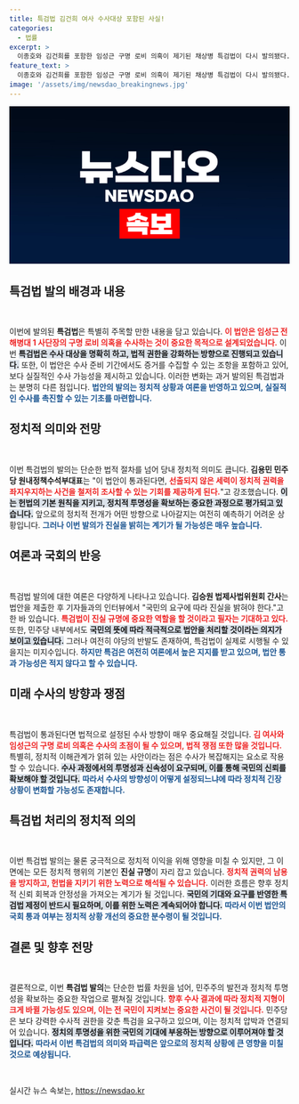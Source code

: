 ```yaml
---
title: 특검법 김건희 여사 수사대상 포함된 사실!
categories:
  - 법률
excerpt: >
  이종호와 김건희를 포함한 임성근 구명 로비 의혹이 제기된 채상병 특검법이 다시 발의됐다. 민주당은 수사 대상을 확대하고, 특검 권한 강화를 도모하며 국민의 진실 규명을 촉구하고 있다. 국정농단 의혹의 진실은 과연 밝혀질까?
feature_text: >
  이종호와 김건희를 포함한 임성근 구명 로비 의혹이 제기된 채상병 특검법이 다시 발의됐다. 민주당은 수사 대상을 확대하고, 특검 권한 강화를 도모하며 국민의 진실 규명을 촉구하고 있다. 국정농단 의혹의 진실은 과연 밝혀질까?
image: '/assets/img/newsdao_breakingnews.jpg'
---
```


<p><img src="/assets/img/newsdao_breakingnews.jpg" alt="cryptoinkorea 속보" /></p>

<h2 data-ke-size="size26">특검법 발의 배경과 내용</h2>

<p data-ke-size="size16">&nbsp;</p>

<p>이번에 발의된 <b>특검법</b>은 특별히 주목할 만한 내용을 담고 있습니다. <b><span style="color: #ee2323;">이 법안은 임성근 전 해병대 1 사단장의 구명 로비 의혹을 수사하는 것이 중요한 목적으로 설계되었습니다.</span></b> 이번 <b><span style="background-color: #21538527;">특검법은 수사 대상을 명확히 하고, 법적 권한을 강화하는 방향으로 진행되고 있습니다.</span></b> 또한, 이 법안은 수사 준비 기간에서도 증거를 수집할 수 있는 조항을 포함하고 있어, 보다 실질적인 수사 가능성을 제시하고 있습니다. 이러한 변화는 과거 발의된 특검법과는 분명히 다른 점입니다. <b><span style="color: #1a5490;">법안의 발의는 정치적 상황과 여론을 반영하고 있으며, 실질적인 수사를 촉진할 수 있는 기초를 마련합니다.</span></b> </p>

<h2 data-ke-size="size26">정치적 의미와 전망</h2>

<p data-ke-size="size16">&nbsp;</p>

<p>이번 특검법의 발의는 단순한 법적 절차를 넘어 당내 정치적 의미도 큽니다. <b>김용민 민주당 원내정책수석부대표</b>는 "이 법안이 통과된다면, <b><span style="color: #ee2323;">선출되지 않은 세력이 정치적 권력을 좌지우지하는 사건을 철저히 조사할 수 있는 기회를 제공하게 된다.</span></b>"고 강조했습니다. <b><span style="background-color: #21538527;">이는 헌법의 기본 원칙을 지키고, 정치적 투명성을 확보하는 중요한 과정으로 평가되고 있습니다.</span></b> 앞으로의 정치적 전개가 어떤 방향으로 나아갈지는 여전히 예측하기 어려운 상황입니다. <b><span style="color: #1a5490;">그러나 이번 발의가 진실을 밝히는 계기가 될 가능성은 매우 높습니다.</span></b></p>

<h2 data-ke-size="size26">여론과 국회의 반응</h2>

<p data-ke-size="size16">&nbsp;</p>

<p>특검법 발의에 대한 여론은 다양하게 나타나고 있습니다. <b>김승원 법제사법위원회 간사</b>는 법안을 제출한 후 기자들과의 인터뷰에서 "국민의 요구에 따라 진실을 밝혀야 한다."고 한 바 있습니다. <b><span style="color: #ee2323;">특검법이 진실 규명에 중요한 역할을 할 것이라고 필자는 기대하고 있다.</span></b> 또한, 민주당 내부에서도 <b><span style="background-color: #21538527;">국민의 뜻에 따라 적극적으로 법안을 처리할 것이라는 의지가 보이고 있습니다.</span></b> 그러나 여전히 야당의 반발도 존재하여, 특검법이 실제로 시행될 수 있을지는 미지수입니다. <b><span style="color: #1a5490;">하지만 특검은 여전히 여론에서 높은 지지를 받고 있으며, 법안 통과 가능성은 적지 않다고 할 수 있습니다.</span></b></p>

<h2 data-ke-size="size26">미래 수사의 방향과 쟁점</h2>

<p data-ke-size="size16">&nbsp;</p>

<p>특검법이 통과된다면 법적으로 설정된 수사 방향이 매우 중요해질 것입니다. <b><span style="color: #ee2323;">김 여사와 임성근의 구명 로비 의혹은 수사의 초점이 될 수 있으며, 법적 쟁점 또한 많을 것입니다.</span></b> 특별히, 정치적 이해관계가 얽혀 있는 사안이라는 점은 수사가 복잡해지는 요소로 작용할 수 있습니다. <b><span style="background-color: #21538527;">수사 과정에서의 투명성과 신속성이 요구되며, 이를 통해 국민의 신뢰를 확보해야 할 것입니다.</span></b> <b><span style="color: #1a5490;">따라서 수사의 방향성이 어떻게 설정되느냐에 따라 정치적 긴장 상황이 변화할 가능성도 존재합니다.</span></b></p>

<h2 data-ke-size="size26">특검법 처리의 정치적 의의</h2>

<p data-ke-size="size16">&nbsp;</p>

<p>이번 특검법 발의는 물론 궁극적으로 정치적 이익을 위해 영향을 미칠 수 있지만, 그 이면에는 모든 정치적 행위의 기본인 <b>진실 규명</b>이 자리 잡고 있습니다. <b><span style="color: #ee2323;">정치적 권력의 남용을 방지하고, 헌법을 지키기 위한 노력으로 해석될 수 있습니다.</span></b> 이러한 흐름은 향후 정치적 신뢰 회복과 안정성을 가져오는 계기가 될 것입니다. <b><span style="background-color: #21538527;">국민의 기대와 요구를 반영한 특검법 제정이 반드시 필요하며, 이를 위한 노력은 계속되어야 합니다.</span></b> <b><span style="color: #1a5490;">따라서 이번 법안의 국회 통과 여부는 정치적 상황 개선의 중요한 분수령이 될 것입니다.</span></b></p>

<h2 data-ke-size="size26">결론 및 향후 전망</h2>

<p data-ke-size="size16">&nbsp;</p>

<p>결론적으로, 이번 <b>특검법 발의</b>는 단순한 법률 차원을 넘어, 민주주의 발전과 정치적 투명성을 확보하는 중요한 작업으로 펼쳐질 것입니다. <b><span style="color: #ee2323;">향후 수사 결과에 따라 정치적 지형이 크게 바뀔 가능성도 있으며, 이는 전 국민이 지켜보는 중요한 사건이 될 것입니다.</span></b> 민주당은 보다 강력한 수사적 권한을 갖춘 특검을 요구하고 있으며, 이는 정치적 압박과 연결되어 있습니다. <b><span style="background-color: #21538527;">정치의 투명성을 위한 국민의 기대에 부응하는 방향으로 이루어져야 할 것입니다.</span></b> <b><span style="color: #1a5490;">따라서 이번 특검법의 의미와 파급력은 앞으로의 정치적 상황에 큰 영향을 미칠 것으로 예상됩니다.</span></b> </p>

<p data-ke-size="size16">&nbsp;</p>
실시간 뉴스 속보는, <a href="https://newsdao.kr" rel="dofollow">https://newsdao.kr</a>


